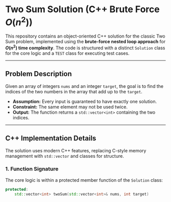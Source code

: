 # Two Sum Solution (C++ Brute Force $O(n^2)$)

This repository contains an object-oriented C++ solution for the classic Two Sum problem, implemented using the **brute-force nested loop approach** for **$O(n^2)$ time complexity**. The code is structured with a distinct `Solution` class for the core logic and a `TEST` class for executing test cases.

***

## Problem Description

Given an array of integers `nums` and an integer `target`, the goal is to find the indices of the two numbers in the array that add up to the `target`.

* **Assumption:** Every input is guaranteed to have exactly one solution.
* **Constraint:** The same element may not be used twice.
* **Output:** The function returns a `std::vector<int>` containing the two indices.

***

## C++ Implementation Details

The solution uses modern C++ features, replacing C-style memory management with `std::vector` and classes for structure.

### 1. Function Signature

The core logic is within a protected member function of the `Solution` class:

```cpp
protected:
    std::vector<int> twoSum(std::vector<int>& nums, int target)